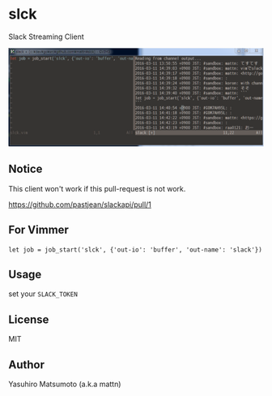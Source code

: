 # slck

Slack Streaming Client

![](https://raw.githubusercontent.com/mattn/slck/master/screenshot.png)

## Notice

This client won't work if this pull-request is not work.

https://github.com/pastjean/slackapi/pull/1

## For Vimmer

```
let job = job_start('slck', {'out-io': 'buffer', 'out-name': 'slack'})
```

## Usage

set your `SLACK_TOKEN`

## License

MIT

## Author

Yasuhiro Matsumoto (a.k.a mattn)
